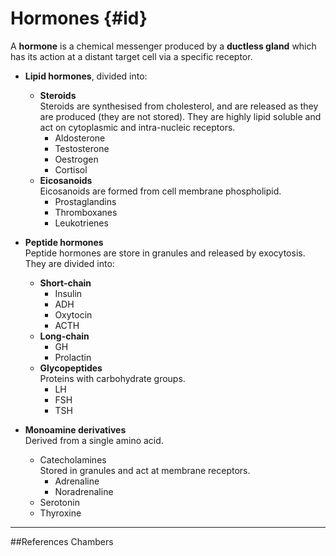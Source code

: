 # Hormones {#id}

A **hormone** is a chemical messenger produced by a **ductless gland** which has its action at a distant target cell via a specific receptor.

* **Lipid hormones**, divided into:
    * **Steroids**  
    Steroids are synthesised from cholesterol, and are released as they are produced (they are not stored). They are highly lipid soluble and act on cytoplasmic and intra-nucleic receptors.
        * Aldosterone
        * Testosterone
        * Oestrogen
        * Cortisol
    * **Eicosanoids**  
    Eicosanoids are formed from cell membrane phospholipid.
        * Prostaglandins
        * Thromboxanes
        * Leukotrienes


* **Peptide hormones**  
Peptide hormones are store in granules and released by exocytosis. They are divided into:
    * **Short-chain**
        * Insulin
        * ADH
        * Oxytocin
        * ACTH
    * **Long-chain**  
        * GH
        * Prolactin
    * **Glycopeptides**  
    Proteins with carbohydrate groups.
        * LH
        * FSH
        * TSH


* **Monoamine derivatives**  
Derived from a single amino acid.
    * Catecholamines  
    Stored in granules and act at membrane receptors.
        * Adrenaline
        * Noradrenaline
    * Serotonin
    * Thyroxine

---
##References
Chambers